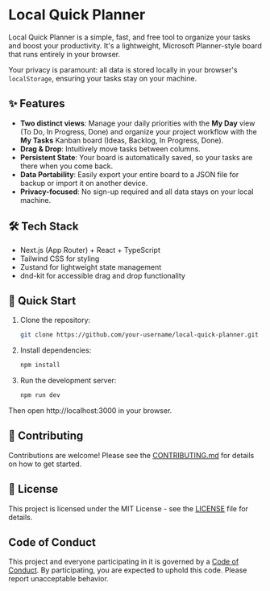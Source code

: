 # Local Quick Planner

Local Quick Planner is a simple, fast, and free tool to organize your tasks and boost your productivity. It's a lightweight, Microsoft Planner-style board that runs entirely in your browser. 

Your privacy is paramount: all data is stored locally in your browser's `localStorage`, ensuring your tasks stay on your machine.

## ✨ Features

- **Two distinct views**: Manage your daily priorities with the **My Day** view (To Do, In Progress, Done) and organize your project workflow with the **My Tasks** Kanban board (Ideas, Backlog, In Progress, Done).
- **Drag & Drop**: Intuitively move tasks between columns.
- **Persistent State**: Your board is automatically saved, so your tasks are there when you come back.
- **Data Portability**: Easily export your entire board to a JSON file for backup or import it on another device.
- **Privacy-focused**: No sign-up required and all data stays on your local machine.

## 🛠️ Tech Stack

- Next.js (App Router) + React + TypeScript
- Tailwind CSS for styling
- Zustand for lightweight state management
- dnd-kit for accessible drag and drop functionality

## 🚀 Quick Start

1. Clone the repository:
   ```bash
   git clone https://github.com/your-username/local-quick-planner.git
   ```
2. Install dependencies:
   ```bash
   npm install
   ```
3. Run the development server:
   ```bash
   npm run dev
   ```

Then open http://localhost:3000 in your browser.

## 🤝 Contributing

Contributions are welcome! Please see the [CONTRIBUTING.md](CONTRIBUTING.md) for details on how to get started.

## 📜 License

This project is licensed under the MIT License - see the [LICENSE](LICENSE) file for details.

## Code of Conduct

This project and everyone participating in it is governed by a [Code of Conduct](CODE_OF_CONDUCT.md). By participating, you are expected to uphold this code. Please report unacceptable behavior.

